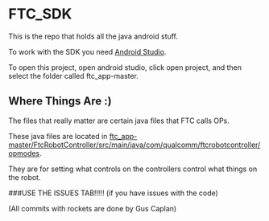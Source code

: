 # FTC_SDK
This is the repo that holds all the java android stuff.

To work with the SDK you need [ Android Studio](https://developer.android.com/sdk/index.html).

To open this project, open android studio, click open project, and then select the folder called ftc_app-master.

## Where Things Are :)
The files that really matter are certain java files that FTC calls OPs.

These java files are located in [ftc_app-master/FtcRobotController/src/main/java/com/qualcomm/ftcrobotcontroller/opmodes](https://github.com/RoboticColonels/FTC_SDK/tree/master/ftc_app-master/FtcRobotController/src/main/java/com/qualcomm/ftcrobotcontroller/opmodes).

They are for setting what controls on the controllers control what things on the robot.

###USE THE ISSUES TAB!!!!!
(if you have issues with the code)

(All commits with rockets are done by Gus Caplan)

